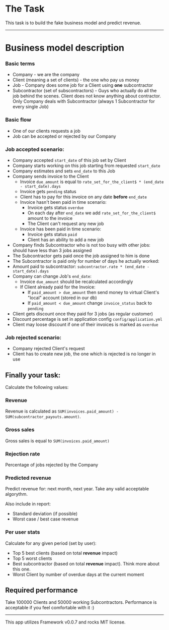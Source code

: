 # The Task

This task is to build the fake business model and predict revenue.

------------------------------------------------------------------

# Business model description


### Basic terms

- Company - we are the company
- Client (meaning a set of clients) - the one who pay us money
- Job - Company does some job for a Client using __one__ subcontractor
- Subcontractor (set of subscontractors) - Guys who actually do all the job behind the scenes. Client does not know anything about contractor. Only Company deals with Subcontractor (always 1 Subcontractor for every single Job)

### Basic flow

- One of our clients requests a job
- Job can be accepted or rejected by our Company

### Job accepted scenario:

- Company accepted `start_date` of this job set by Client
- Company starts working on this job starting from requested `start_date`
- Company estimates and sets `end_date` to this Job
- Company sends invoice to the Client
  - Invoice `due_amount` is equal to `rate_set_for_the_client$ * (end_date - start_date).days`
  - Invoice gets `pending` status
  - Client has to pay for this invoice on any date __before__ `end_date`
  - Invoice hasn't been paid in time scenario:
    - Invoice gets status `overdue`
    - On each day after `end_date` we add `rate_set_for_the_client$` amount to the invoice
    - The Client can't request any new job
  - Invoice has been paid in time scenario:
    - Invoice gets status `paid`
    - Client has an ability to add a new job
- Company finds Subcontractor who is not too busy with other jobs: should have less than 3 jobs assigned
- The Subcontractor gets paid once the job assigned to him is done
- The Subcontractor is paid only for number of days he actually worked:
- Amount paid to subcontractor: `subcontractor.rate * (end_date - start_date).days`
- Company can change Job's `end_date`:
  - Invoice `due_amount` should be recalculated accordingly
  - If Client already paid for the Invoice:
    - If `paid_amount > due_amount` then send money to virtual Client's "local" account (stored in our db)
    - If `paid_amount < due_amount` change `invoice_status` back to `pending`
- Client gets discount once they paid for 3 jobs (as regular customer)
- Discount percentage is set in application config `config/application.yml`
- Client may loose discount if one of their invoices is marked as `overdue`

### Job rejected scenario:

- Company rejected Client's request
- Client has to create new job, the one which is rejected is no longer in use

## Finally your task:

Calculate the following values:

### Revenue

Revenue is calculated as `SUM(invoices.paid_amount) - SUM(subcontractor_payouts.amount)`.

### Gross sales

Gross sales is equal to `SUM(invoices.paid_amount)`

### Rejection rate

Percentage of jobs rejected by the Company

### Predicted revenue

Predict revenue for: next month, next year. Take any valid acceptable algorythm.

Also include in report:

- Standard deviation (if possible)
- Worst case / best case revenue

### Per user stats

Calculate for any given period (set by user):

- Top 5 best clients (based on total __revenue__ impact)
- Top 5 worst clients
- Best subcontractor (based on total __revenue__ impact). Think more about this one.
- Worst Client by number of overdue days at the current moment

## Required performance

Take 100000 Clients and 50000 working Subcontractors. Performance is acceptable if you feel comfortable with it :)

------------------------------------------------------------------

This app utilizes Framework v0.0.7 and rocks MIT license.


